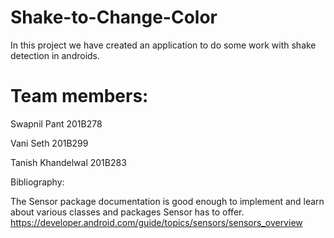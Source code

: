 # Shake-to-Change-Color

In this project we have created an application to do some work with shake detection in androids.

# Team members:
Swapnil Pant 201B278

Vani Seth 201B299

Tanish Khandelwal 201B283




Bibliography:

The Sensor package documentation is good enough to implement and learn about various classes and packages Sensor has to offer.
https://developer.android.com/guide/topics/sensors/sensors_overview

